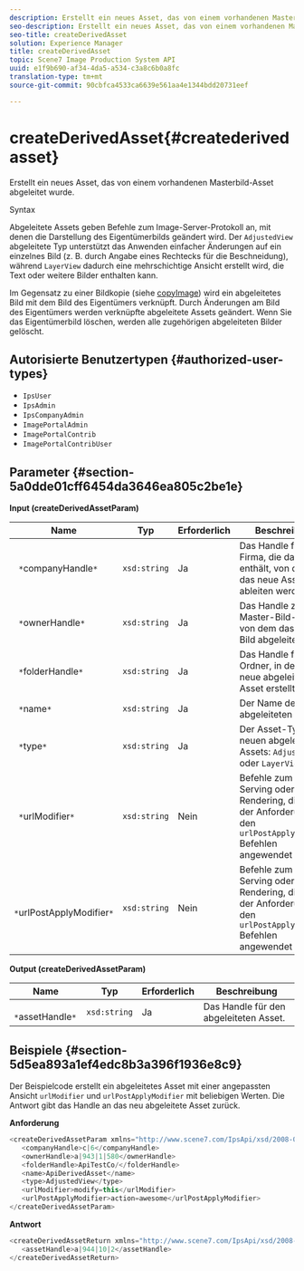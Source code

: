 ```yaml
---
description: Erstellt ein neues Asset, das von einem vorhandenen Masterbild-Asset abgeleitet wurde.
seo-description: Erstellt ein neues Asset, das von einem vorhandenen Masterbild-Asset abgeleitet wurde.
seo-title: createDerivedAsset
solution: Experience Manager
title: createDerivedAsset
topic: Scene7 Image Production System API
uuid: e1f9b690-af34-4da5-a534-c3a8c6b0a8fc
translation-type: tm+mt
source-git-commit: 90cbfca4533ca6639e561aa4e1344bdd20731eef

---
```



# createDerivedAsset{#createderivedasset}

Erstellt ein neues Asset, das von einem vorhandenen Masterbild-Asset abgeleitet wurde.

Syntax

<!--<a id="section_FE43FF204ED644C2AC901AF45982E942"></a>-->

Abgeleitete Assets geben Befehle zum Image-Server-Protokoll an, mit denen die Darstellung des Eigentümerbilds geändert wird. Der `AdjustedView` abgeleitete Typ unterstützt das Anwenden einfacher Änderungen auf ein einzelnes Bild (z. B. durch Angabe eines Rechtecks für die Beschneidung), während `LayerView` dadurch eine mehrschichtige Ansicht erstellt wird, die Text oder weitere Bilder enthalten kann.

Im Gegensatz zu einer Bildkopie (siehe [copyImage](../../../operations/c-operations-intro/c-methods/r-copy-image.md#reference-0785131e690b4ad08be69172023f35d0)) wird ein abgeleitetes Bild mit dem Bild des Eigentümers verknüpft. Durch Änderungen am Bild des Eigentümers werden verknüpfte abgeleitete Assets geändert. Wenn Sie das Eigentümerbild löschen, werden alle zugehörigen abgeleiteten Bilder gelöscht.

## Autorisierte Benutzertypen {#authorized-user-types}

* `IpsUser`
* `IpsAdmin`
* `IpsCompanyAdmin`
* `ImagePortalAdmin`
* `ImagePortalContrib`
* `ImagePortalContribUser`

## Parameter {#section-5a0dde01cff6454da3646ea805c2be1e}

**Input (createDerivedAssetParam)**

| Name | Typ | Erforderlich | Beschreibung |
|---|---|---|---|
| ` *`companyHandle`*` | `xsd:string` | Ja | Das Handle für die Firma, die das Asset enthält, von dem Sie das neue Asset ableiten werden. |
| ` *`ownerHandle`*` | `xsd:string` | Ja | Das Handle zum Master-Bild-Asset, von dem das neue Bild abgeleitet wird. |
| ` *`folderHandle`*` | `xsd:string` | Ja | Das Handle für den Ordner, in dem das neue abgeleitete Asset erstellt wird. |
| ` *`name`*` | `xsd:string` | Ja | Der Name des abgeleiteten Assets. |
| ` *`type`*` | `xsd:string` | Ja | Der Asset-Typ des neuen abgeleiteten Assets: `AdjustedView` oder `LayerView`. |
| ` *`urlModifier`*` | `xsd:string` | Nein | Befehle zum Image Serving oder Image Rendering, die *vor* der Anforderung oder den `urlPostApplyModifier` Befehlen angewendet werden. |
| ` *`urlPostApplyModifier`*` | `xsd:string` | Nein | Befehle zum Image Serving oder Image Rendering, die *nach* der Anforderung oder den `urlPostApplyModifier` Befehlen angewendet werden. |

**Output (createDerivedAssetParam)**

| Name | Typ | Erforderlich | Beschreibung |
|---|---|---|---|
| ` *`assetHandle`*` | `xsd:string` | Ja | Das Handle für den abgeleiteten Asset. |

## Beispiele {#section-5d5ea893a1ef4edc8b3a396f1936e8c9}

Der Beispielcode erstellt ein abgeleitetes Asset mit einer angepassten Ansicht `urlModifier` und `urlPostApplyModifier` mit beliebigen Werten. Die Antwort gibt das Handle an das neu abgeleitete Asset zurück.

**Anforderung**

```java
<createDerivedAssetParam xmlns="http://www.scene7.com/IpsApi/xsd/2008-01-15">
   <companyHandle>c|6</companyHandle>
   <ownerHandle>a|943|1|580</ownerHandle>
   <folderHandle>ApiTestCo/</folderHandle>
   <name>ApiDerivedAsset</name>
   <type>AdjustedView</type>
   <urlModifier>modify=this</urlModifier>
   <urlPostApplyModifier>action=awesome</urlPostApplyModifier>
</createDerivedAssetParam>
```

**Antwort**

```java
<createDerivedAssetReturn xmlns="http://www.scene7.com/IpsApi/xsd/2008-01-15">
   <assetHandle>a|944|10|2</assetHandle>
</createDerivedAssetReturn>
```

